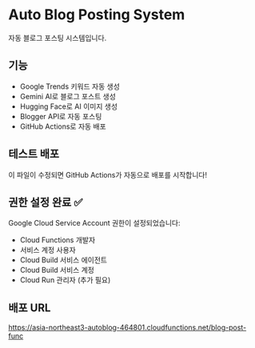 # Auto Blog Posting System

자동 블로그 포스팅 시스템입니다.

## 기능

- Google Trends 키워드 자동 생성
- Gemini AI로 블로그 포스트 생성
- Hugging Face로 AI 이미지 생성
- Blogger API로 자동 포스팅
- GitHub Actions로 자동 배포

## 테스트 배포

이 파일이 수정되면 GitHub Actions가 자동으로 배포를 시작합니다!

## 권한 설정 완료 ✅

Google Cloud Service Account 권한이 설정되었습니다:
- Cloud Functions 개발자
- 서비스 계정 사용자
- Cloud Build 서비스 에이전트
- Cloud Build 서비스 계정
- Cloud Run 관리자 (추가 필요)

## 배포 URL

https://asia-northeast3-autoblog-464801.cloudfunctions.net/blog-post-func 